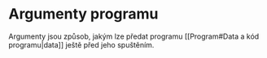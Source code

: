 # Argumenty programu
Argumenty jsou způsob, jakým lze předat programu [[Program#Data a kód programu|data]] ještě před jeho spuštěním.